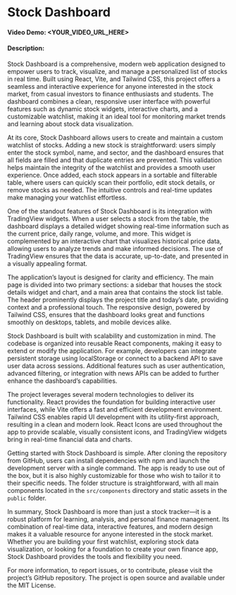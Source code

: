 # Stock Dashboard
#### Video Demo: <YOUR_VIDEO_URL_HERE>

#### Description:

Stock Dashboard is a comprehensive, modern web application designed to empower users to track, visualize, and manage a personalized list of stocks in real time. Built using React, Vite, and Tailwind CSS, this project offers a seamless and interactive experience for anyone interested in the stock market, from casual investors to finance enthusiasts and students. The dashboard combines a clean, responsive user interface with powerful features such as dynamic stock widgets, interactive charts, and a customizable watchlist, making it an ideal tool for monitoring market trends and learning about stock data visualization.

At its core, Stock Dashboard allows users to create and maintain a custom watchlist of stocks. Adding a new stock is straightforward: users simply enter the stock symbol, name, and sector, and the dashboard ensures that all fields are filled and that duplicate entries are prevented. This validation helps maintain the integrity of the watchlist and provides a smooth user experience. Once added, each stock appears in a sortable and filterable table, where users can quickly scan their portfolio, edit stock details, or remove stocks as needed. The intuitive controls and real-time updates make managing your watchlist effortless.

One of the standout features of Stock Dashboard is its integration with TradingView widgets. When a user selects a stock from the table, the dashboard displays a detailed widget showing real-time information such as the current price, daily range, volume, and more. This widget is complemented by an interactive chart that visualizes historical price data, allowing users to analyze trends and make informed decisions. The use of TradingView ensures that the data is accurate, up-to-date, and presented in a visually appealing format.

The application’s layout is designed for clarity and efficiency. The main page is divided into two primary sections: a sidebar that houses the stock details widget and chart, and a main area that contains the stock list table. The header prominently displays the project title and today’s date, providing context and a professional touch. The responsive design, powered by Tailwind CSS, ensures that the dashboard looks great and functions smoothly on desktops, tablets, and mobile devices alike.

Stock Dashboard is built with scalability and customization in mind. The codebase is organized into reusable React components, making it easy to extend or modify the application. For example, developers can integrate persistent storage using localStorage or connect to a backend API to save user data across sessions. Additional features such as user authentication, advanced filtering, or integration with news APIs can be added to further enhance the dashboard’s capabilities.

The project leverages several modern technologies to deliver its functionality. React provides the foundation for building interactive user interfaces, while Vite offers a fast and efficient development environment. Tailwind CSS enables rapid UI development with its utility-first approach, resulting in a clean and modern look. React Icons are used throughout the app to provide scalable, visually consistent icons, and TradingView widgets bring in real-time financial data and charts.

Getting started with Stock Dashboard is simple. After cloning the repository from GitHub, users can install dependencies with npm and launch the development server with a single command. The app is ready to use out of the box, but it is also highly customizable for those who wish to tailor it to their specific needs. The folder structure is straightforward, with all main components located in the `src/components` directory and static assets in the `public` folder.

In summary, Stock Dashboard is more than just a stock tracker—it is a robust platform for learning, analysis, and personal finance management. Its combination of real-time data, interactive features, and modern design makes it a valuable resource for anyone interested in the stock market. Whether you are building your first watchlist, exploring stock data visualization, or looking for a foundation to create your own finance app, Stock Dashboard provides the tools and flexibility you need.

For more information, to report issues, or to contribute, please visit the project’s GitHub repository. The project is open source and available under the MIT License.
